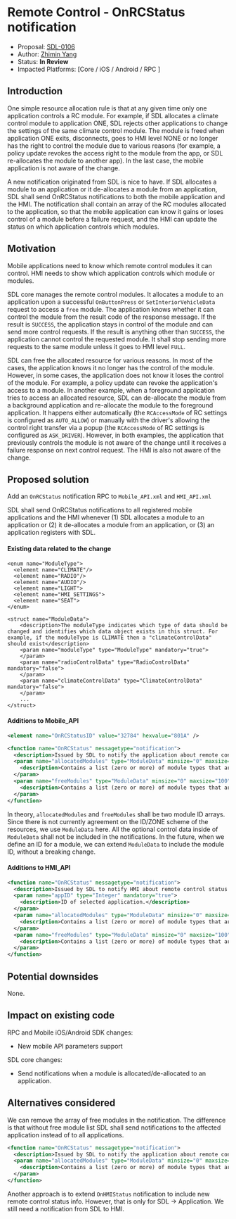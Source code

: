 # Remote Control - OnRCStatus notification

* Proposal: [SDL-0106](0106-remote-control-onRcStatus-notification.md)
* Author: [Zhimin Yang](https://github.com/yang1070)
* Status: **In Review**
* Impacted Platforms: [Core / iOS / Android / RPC ]

## Introduction
One simple resource allocation rule is that at any given time only one application controls a RC module. For example, if SDL allocates a climate control module to application ONE, SDL rejects other applications to change the settings of the same climate control module. The module is freed when application ONE exits, disconnects, goes to HMI level NONE or no longer has the right to control the module due to various reasons (for example, a policy update revokes the access right to the module from the app, or SDL re-allocates the module to another app). In the last case, the mobile application is not aware of the change.


A new notification originated from SDL is nice to have. If SDL allocates a module to an application or it de-allocates a module from an application, SDL shall send OnRCStatus notifications to both the mobile application and the HMI. The notification shall contain an array of the RC modules allocated to the application, so that the mobile application can know it gains or loses control of a module before a failure request, and the HMI can update the status on which application controls which modules.

## Motivation

Mobile applications need to know which remote control modules it can control. HMI needs to show which application controls which module or modules.

SDL core manages the remote control modules. It allocates a module to an application upon a successful `OnButtonPress` or `SetInteriorVehicleData` request to access a `free` module. The application knows whether it can control the module from the result code of the response message. If the result is `SUCCESS`, the application stays in control of the module and can send more control requests. If the result is anything other than `SUCCESS`, the application cannot control the requested module. It shall stop sending more requests to the same module unless it goes to HMI level `FULL`. 

SDL can free the allocated resource for various reasons. In most of the cases, the application knows it no longer has the control of the module. However, in some cases, the application does not know it loses the control of the module. For example, a policy update can revoke the application's access to a module. In another example, when a foreground application tries to access an allocated resource, SDL can de-allocate the module from a background application and re-allocate the module to the foreground application. It happens either automatically (the `RCAccessMode` of RC settings is configured as `AUTO_ALLOW`) or manually with the driver's allowing the control right transfer via a popup (the `RCAccessMode` of RC settings is configured as `ASK_DRIVER`). However, in both examples, the application that previously controls the module is not aware of the change until it receives a failure response on next control request. The HMI is also not aware of the change.

## Proposed solution

Add an `OnRCStatus` notification RPC to `Mobile_API.xml` and `HMI_API.xml`

SDL shall send OnRCStatus notifications to all registered mobile applications and the HMI whenever (1) SDL allocates a module to an application or (2) it de-allocates a module from an application, or (3) an application registers with SDL.

#### Existing data related to the change
```
<enum name="ModuleType">
  <element name="CLIMATE"/>
  <element name="RADIO"/>
  <element name="AUDIO"/>
  <element name="LIGHT">
  <element name="HMI_SETTINGS">
  <element name="SEAT">
</enum>

<struct name="ModuleData">
    <description>The moduleType indicates which type of data should be changed and identifies which data object exists in this struct. For example, if the moduleType is CLIMATE then a "climateControlData" should exist</description>
    <param name="moduleType" type="ModuleType" mandatory="true">
    </param>
    <param name="radioControlData" type="RadioControlData" mandatory="false">
    </param>
    <param name="climateControlData" type="ClimateControlData" mandatory="false">
    </param>
    ...
</struct>
```

#### Additions to Mobile_API

```xml
<element name="OnRCStatusID" value="32784" hexvalue="801A" />

<function name="OnRCStatus" messagetype="notification">
  <description>Issued by SDL to notify the application about remote control status change on SDL</description>
  <param name="allocatedModules" type="ModuleData" minsize="0" maxsize="100" array="true" mandatory="true">
    <description>Contains a list (zero or more) of module types that are allocated to the application.</description>
  </param>
  <param name="freeModules" type="ModuleData" minsize="0" maxsize="100" array="true" mandatory="true">
    <description>Contains a list (zero or more) of module types that are free to access for the application.</description>
  </param>    
</function>
```
In theory, ```allocatedModules``` and ```freeModules``` shall be two module ID arrays. Since there is not currently agreement on the ID/ZONE scheme of the resources, we use `ModuleData` here. All the optional control data inside of `ModuleData` shall not be included in the notifications. In the future, when we define an ID for a module, we can extend `ModuleData` to include the module ID, without a breaking change.

#### Additions to HMI_API
```xml
<function name="OnRCStatus" messagetype="notification">
  <description>Issued by SDL to notify HMI about remote control status change on SDL</description>
  <param name="appID" type="Integer" mandatory="true">
    <description>ID of selected application.</description>
  </param>
  <param name="allocatedModules" type="ModuleData" minsize="0" maxsize="100" array="true" mandatory="true">
    <description>Contains a list (zero or more) of module types that are allocated to the application.</description>
  </param>
  <param name="freeModules" type="ModuleData" minsize="0" maxsize="100" array="true" mandatory="true">
    <description>Contains a list (zero or more) of module types that are free to access for the application.</description>
  </param>    
</function>
```

## Potential downsides
None.

## Impact on existing code
RPC and Mobile iOS/Android SDK changes:
- New mobile API parameters support

SDL core changes:
- Send notifications when a module is allocated/de-allocated to an application.

## Alternatives considered
We can remove the array of free modules in the notification. The difference is that without free module list SDL shall send notifications to the affected application instead of to all applications.

```xml
<function name="OnRCStatus" messagetype="notification">
  <description>Issued by SDL to notify the application about remote control status change on SDL</description>
  <param name="allocatedModules" type="ModuleData" minsize="0" maxsize="100" array="true" mandatory="true">
    <description>Contains a list (zero or more) of module types that are allocated to the application.</description>
  </param>
</function>
```

Another approach is to extend `OnHMIStatus` notification to include new remote control status info. However, that is only for SDL -> Application. We still need a notification from SDL to HMI.
